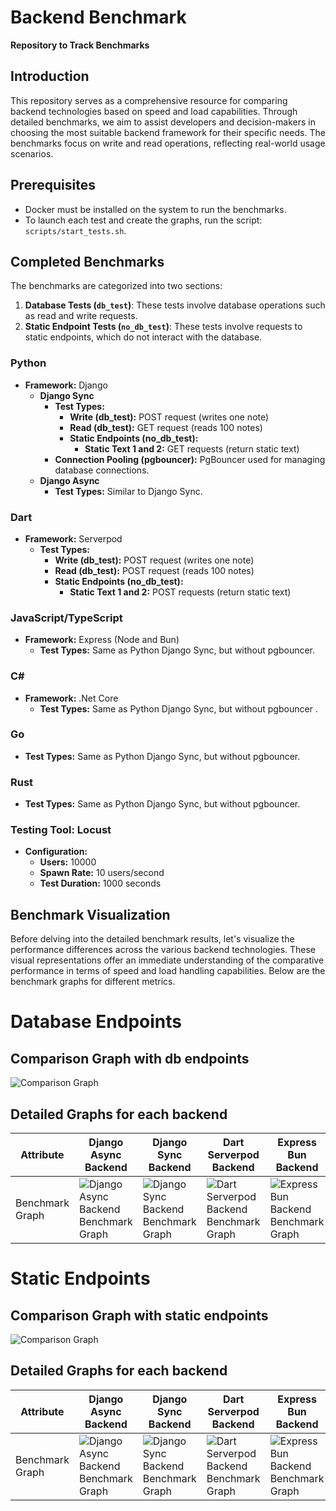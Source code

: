 # Backend Benchmark

**Repository to Track Benchmarks**

## Introduction

This repository serves as a comprehensive resource for comparing backend technologies based on speed and load capabilities. Through detailed benchmarks, we aim to assist developers and decision-makers in choosing the most suitable backend framework for their specific needs. The benchmarks focus on write and read operations, reflecting real-world usage scenarios.

## Prerequisites

- Docker must be installed on the system to run the benchmarks.
- To launch each test and create the graphs, run the script: `scripts/start_tests.sh`.


## Completed Benchmarks

The benchmarks are categorized into two sections:

1. **Database Tests (`db_test`)**: These tests involve database operations such as read and write requests.
2. **Static Endpoint Tests (`no_db_test`)**: These tests involve requests to static endpoints, which do not interact with the database.

### Python

- **Framework:** Django
  - **Django Sync**
    - **Test Types:**
      - **Write (db_test):** POST request (writes one note)
      - **Read (db_test):** GET request (reads 100 notes)
      - **Static Endpoints (no_db_test):**
        - **Static Text 1 and 2:** GET requests (return static text)
    - **Connection Pooling (pgbouncer):** PgBouncer used for managing database connections.
  - **Django Async**
    - **Test Types:** Similar to Django Sync.

### Dart

- **Framework:** Serverpod
  - **Test Types:**
    - **Write (db_test):** POST request (writes one note)
    - **Read (db_test):** POST request (reads 100 notes)
    - **Static Endpoints (no_db_test):**
      - **Static Text 1 and 2:** POST requests (return static text)

### JavaScript/TypeScript

- **Framework:** Express (Node and Bun)
  - **Test Types:** Same as Python Django Sync, but without pgbouncer.

### C#

- **Framework:** .Net Core
  - **Test Types:** Same as Python Django Sync, but without pgbouncer .

### Go
  - **Test Types:** Same as Python Django Sync, but without pgbouncer.

### Rust 
  - **Test Types:** Same as Python Django Sync, but without pgbouncer.
### Testing Tool: Locust

- **Configuration:**
  - **Users:** 10000
  - **Spawn Rate:** 10 users/second
  - **Test Duration:** 1000 seconds



## Benchmark Visualization

Before delving into the detailed benchmark results, let's visualize the performance differences across the various backend technologies. These visual representations offer an immediate understanding of the comparative performance in terms of speed and load handling capabilities. Below are the benchmark graphs for different metrics.


# Database Endpoints

## Comparison Graph with db endpoints

![Comparison Graph](comparison_graph_db_test.png?v=1707622834)

## Detailed Graphs for each backend

| Attribute       | Django Async Backend                                                                                                | Django Sync Backend                                                                                               | Dart Serverpod Backend                                                                                            | Express Bun Backend                                                                                                   | Express Node Backend                                                                                                    | C# .NET Backend                                                                                            | Go Mux Backend                                                                                           |
| --------------- | ------------------------------------------------------------------------------------------------------------------- | ----------------------------------------------------------------------------------------------------------------- | ----------------------------------------------------------------------------------------------------------------- | --------------------------------------------------------------------------------------------------------------------- | ----------------------------------------------------------------------------------------------------------------------- | ---------------------------------------------------------------------------------------------------------- | -------------------------------------------------------------------------------------------------------- |
| Benchmark Graph | ![Django Async Backend Benchmark Graph](/backends/python/django-async/tests/results/db_test/graph.png?v=1707622834) | ![Django Sync Backend Benchmark Graph](/backends/python/django-sync/tests/results/db_test/graph.png?v=1707622834) | ![Dart Serverpod Backend Benchmark Graph](/backends/dart/server-pod/tests/results/db_test/graph.png?v=1707622834) | ![Express Bun Backend Benchmark Graph](/backends/javascript/express-bun/tests/results/db_test/graph.png?v=1707622834) | ![Express Node Backend Benchmark Graph](/backends/javascript/express-node/tests/results/db_test/graph.png?v=1707622834) | ![C# .NET Backend Benchmark Graph](/backends/c_sharp/dot-net/tests/results/db_test/graph.png?v=1707622834) | ![Go Mux Backend Benchmark Graph](/backends/go/mux/tests/results/db_test/graph.png?v=1707622834)          |

# Static Endpoints

## Comparison Graph with static endpoints

![Comparison Graph](comparison_graph_no_db_test.png?v=1707622834)

## Detailed Graphs for each backend

| Attribute       | Django Async Backend                                                                                                   | Django Sync Backend                                                                                                  | Dart Serverpod Backend                                                                                               | Express Bun Backend                                                                                                      | Express Node Backend                                                                                                       | C# .NET Backend                                                                                               | Go Mux Backend                                                                                              |
| --------------- | ---------------------------------------------------------------------------------------------------------------------- | -------------------------------------------------------------------------------------------------------------------- | -------------------------------------------------------------------------------------------------------------------- | ------------------------------------------------------------------------------------------------------------------------ | -------------------------------------------------------------------------------------------------------------------------- | ------------------------------------------------------------------------------------------------------------- | ----------------------------------------------------------------------------------------------------------- |
| Benchmark Graph | ![Django Async Backend Benchmark Graph](/backends/python/django-async/tests/results/no_db_test/graph.png?v=1707622834) | ![Django Sync Backend Benchmark Graph](/backends/python/django-sync/tests/results/no_db_test/graph.png?v=1707622834) | ![Dart Serverpod Backend Benchmark Graph](/backends/dart/server-pod/tests/results/no_db_test/graph.png?v=1707622834) | ![Express Bun Backend Benchmark Graph](/backends/javascript/express-bun/tests/results/no_db_test/graph.png?v=1707622834) | ![Express Node Backend Benchmark Graph](/backends/javascript/express-node/tests/results/no_db_test/graph.png?v=1707622834) | ![C# .NET Backend Benchmark Graph](/backends/c_sharp/dot-net/tests/results/no_db_test/graph.png?v=1707622834) | ![Go Mux Backend Benchmark Graph](/backends/go/mux/tests/results/no_db_test/graph.png?v=1707622834)       |

